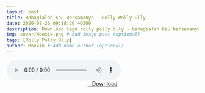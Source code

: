 ```yaml
---
layout: post
title: Bahagialah Kau Bersamanya - Rolly Polly Olly
date: 2020-08-26 09:18:20 +0300
description: Download lagu rolly polly olly - bahagialah kau bersamanya.mp3 # Add post description (optional)
img: cover/Moexik.png # Add image post (optional)
tags: [Rolly Polly Olly]
author: Moexik # Add name author (optional)
---
```


<audio class='js-player' style="--plyr-color-main: #212121;" controls>
<source src="https://drive.google.com/uc?authuser=0&id=1qHF_kxFZdCFtS3zLgd28-e36zYzliyin&export=download" type="audio/mp3">
</audio><br />

<center>
<a href="/dl/bahagialahkaubersamanya-rollypollyolly/" ><i class="fa fa-caret-down" aria-hidden="true"></i>&nbsp; &nbsp;Download</a>
</center><br />

